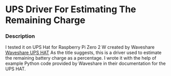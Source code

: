 # UPS Driver For Estimating The Remaining Charge 

### Description

I tested it on UPS Hat for Raspberry Pi Zero 2 W created by Waveshare [Waveshare UPS HAT](https://www.waveshare.com/wiki/UPS_HAT_(C))
As the title suggests, this is a driver used to estimate the remaining battery charge as a percentage. 
I wrote it with the help of example Python code provided by Waveshare in their documentation for the UPS HAT.